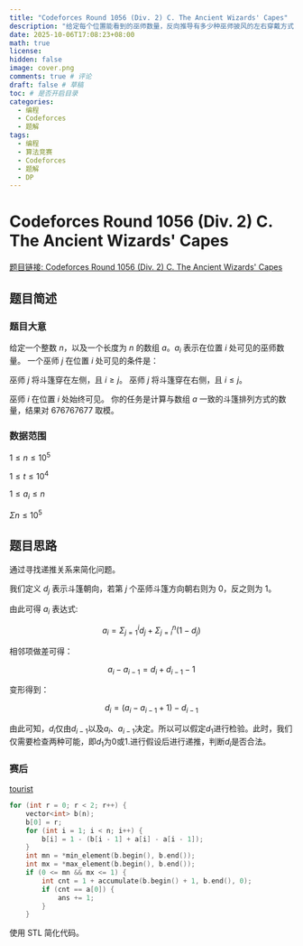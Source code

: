 ```yaml
---
title: "Codeforces Round 1056 (Div. 2) C. The Ancient Wizards' Capes"
description: "给定每个位置能看到的巫师数量，反向推导有多少种巫师披风的左右穿戴方式组合可以生成这些观察结果。"
date: 2025-10-06T17:08:23+08:00
math: true
license:
hidden: false
image: cover.png
comments: true # 评论
draft: false # 草稿
toc: # 是否开启目录
categories:
  - 编程
  - Codeforces
  - 题解
tags:
  - 编程
  - 算法竞赛
  - Codeforces
  - 题解
  - DP
---
```


# Codeforces Round 1056 (Div. 2) C. The Ancient Wizards' Capes

[题目链接: Codeforces Round 1056 (Div. 2) C. The Ancient Wizards' Capes](https://codeforces.com/contest/2155/problem/C)

## 题目简述

### 题目大意

给定一个整数 $n$，以及一个长度为 $n$ 的数组 $a$。$a_i$ 表示在位置 $i$ 处可见的巫师数量。
一个巫师 $j$ 在位置 $i$ 处可见的条件是：

巫师 $j$ 将斗篷穿在左侧，且 $i \geq j$。
巫师 $j$ 将斗篷穿在右侧，且 $i \leq j$。

巫师 $i$ 在位置 $i$ 处始终可见。
你的任务是计算与数组 $a$ 一致的斗篷排列方式的数量，结果对 676767677 取模。

### 数据范围

$1\leq n\leq 10^5$

$1\leq t \leq 10^4$

$1\leq a_i \leq n$

$\Sigma n \leq 10^5$

## 题目思路

通过寻找递推关系来简化问题。

我们定义 $d_j$ 表示斗篷朝向，若第 $j$ 个巫师斗篷方向朝右则为 $0$，反之则为 $1$。

由此可得 $a_i$ 表达式:

$$
a_i = \Sigma_{j=1}^i d_j + \Sigma_{j=i}^n(1-d_j)
$$

相邻项做差可得：

$$
a_i - a_{i-1} = d_i + d_{i - 1} - 1
$$

变形得到：

$$
d_i = (a_i-a_{i - 1} + 1) - d_{i-1}
$$

由此可知，$d_i$仅由$d_{i-1}$以及$a_i$、$a_{i - 1}$决定。所以可以假定$d_1$进行检验。此时，我们仅需要检查两种可能，即$d_1$为$0$或$1$.进行假设后进行递推，判断$d_i$是否合法。

### 赛后

[tourist](https://codeforces.com/contest/2155/submission/342045184)

```cpp
for (int r = 0; r < 2; r++) {
    vector<int> b(n);
    b[0] = r;
    for (int i = 1; i < n; i++) {
        b[i] = 1 - (b[i - 1] + a[i] - a[i - 1]);
    }
    int mn = *min_element(b.begin(), b.end());
    int mx = *max_element(b.begin(), b.end());
    if (0 <= mn && mx <= 1) {
        int cnt = 1 + accumulate(b.begin() + 1, b.end(), 0);
        if (cnt == a[0]) {
            ans += 1;
        }
    }
```

使用 STL 简化代码。
